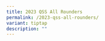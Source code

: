 ```yaml
---
title: 2023 QSS All Rounders
permalink: /2023-qss-all-rounders/
variant: tiptap
description: ""
---
```

